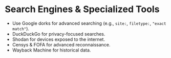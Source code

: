 # Search Engines & Specialized Tools

- Use Google dorks for advanced searching (e.g., `site:`, `filetype:`, `"exact match"`).
- DuckDuckGo for privacy-focused searches.
- Shodan for devices exposed to the internet.
- Censys & FOFA for advanced reconnaissance.
- Wayback Machine for historical data.
